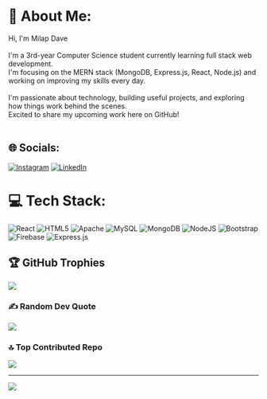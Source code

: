 # 💫 About Me:
Hi, I'm Milap Dave <br><br>I'm a 3rd-year Computer Science student currently learning full stack web development.  <br>I'm focusing on the MERN stack (MongoDB, Express.js, React, Node.js) and working on improving my skills every day.<br><br>I'm passionate about technology, building useful projects, and exploring how things work behind the scenes.  <br>Excited to share my upcoming work here on GitHub!<br><br>


## 🌐 Socials:
[![Instagram](https://img.shields.io/badge/Instagram-%23E4405F.svg?logo=Instagram&logoColor=white)](https://instagram.com/mil_apdave) [![LinkedIn](https://img.shields.io/badge/LinkedIn-%230077B5.svg?logo=linkedin&logoColor=white)](https://linkedin.com/in/milap-dave-0a1422270)  

# 💻 Tech Stack:
![React](https://img.shields.io/badge/react-%2320232a.svg?style=for-the-badge&logo=react&logoColor=%2361DAFB) ![HTML5](https://img.shields.io/badge/html5-%23E34F26.svg?style=for-the-badge&logo=html5&logoColor=white) ![Apache](https://img.shields.io/badge/apache-%23D42029.svg?style=for-the-badge&logo=apache&logoColor=white) ![MySQL](https://img.shields.io/badge/mysql-4479A1.svg?style=for-the-badge&logo=mysql&logoColor=white) ![MongoDB](https://img.shields.io/badge/MongoDB-%234ea94b.svg?style=for-the-badge&logo=mongodb&logoColor=white) ![NodeJS](https://img.shields.io/badge/node.js-6DA55F?style=for-the-badge&logo=node.js&logoColor=white) ![Bootstrap](https://img.shields.io/badge/bootstrap-%238511FA.svg?style=for-the-badge&logo=bootstrap&logoColor=white) ![Firebase](https://img.shields.io/badge/firebase-a08021?style=for-the-badge&logo=firebase&logoColor=ffcd34) ![Express.js](https://img.shields.io/badge/express.js-%23404d59.svg?style=for-the-badge&logo=express&logoColor=%2361DAFB)

## 🏆 GitHub Trophies
![](https://github-profile-trophy.vercel.app/?username=milapdave111&theme=radical&no-frame=false&no-bg=false&margin-w=4)

### ✍️ Random Dev Quote
![](https://quotes-github-readme.vercel.app/api?type=horizontal&theme=gruvbox)

### 🔝 Top Contributed Repo
![](https://github-contributor-stats.vercel.app/api?username=milapdave111&limit=5&theme=dark&combine_all_yearly_contributions=true)

---
[![](https://visitcount.itsvg.in/api?id=milapdave111&icon=6&color=3)](https://visitcount.itsvg.in)

<!-- Proudly created with GPRM ( https://gprm.itsvg.in ) -->
